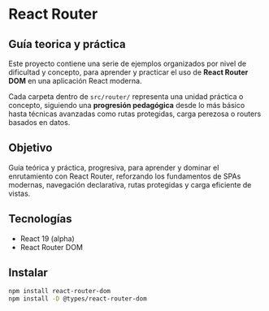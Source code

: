 # React Router

## Guía teorica y práctica

Este proyecto contiene una serie de ejemplos organizados por nivel de dificultad y concepto, para aprender y practicar el uso de **React Router DOM** en una aplicación React moderna.

Cada carpeta dentro de `src/router/` representa una unidad práctica o concepto, siguiendo una **progresión pedagógica** desde lo más básico hasta técnicas avanzadas como rutas protegidas, carga perezosa o routers basados en datos.

## Objetivo

Guía teórica y práctica, progresiva, para aprender y dominar el enrutamiento con React Router, reforzando los fundamentos de SPAs modernas, navegación declarativa, rutas protegidas y carga eficiente de vistas.

## Tecnologías

- React 19 (alpha)
- React Router DOM

## Instalar

```bash
npm install react-router-dom
npm install -D @types/react-router-dom
```

